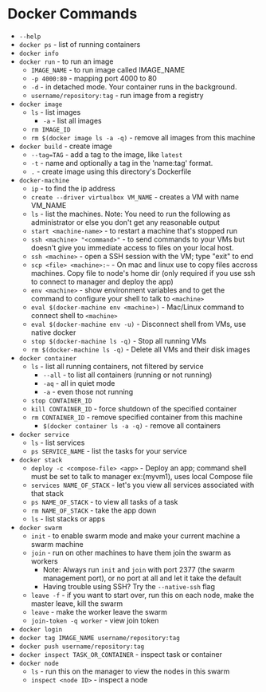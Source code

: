 # Docker Commands

* `--help`
* `docker ps` - list of running containers
* `docker info`
* `docker run` - to run an image
  * `IMAGE_NAME` - to run image called IMAGE_NAME
  * `-p 4000:80` - mapping port 4000 to 80
  * `-d` - in detached mode. Your container runs in the background.
  * `username/repository:tag` - run image from a registry
* `docker image`
  * `ls` - list images
    * `-a` - list all images
  * `rm IMAGE_ID`
  * `rm $(docker image ls -a -q)` - remove all images from this machine
* `docker build` - create image
  * `--tag=TAG` - add a tag to the image, like `latest`
  * `-t` - name and optionally a tag in the 'name:tag' format. 
  * `.` - create image using this directory's Dockerfile
* `docker-machine`
  * `ip` - to find the ip address
  * `create --driver virtualbox VM_NAME` - creates a VM with name VM_NAME
  * `ls` - list the machines. Note: You need to run the following as administrator or else you don't get any reasonable output
  * `start <machine-name>` - to restart a machine that's stopped run
  * `ssh <machine> "<command>"` - to send commands to your VMs but doesn't give you immediate access to files on your local host.
  * `ssh <machine>` - open a SSH session with the VM; type "exit" to end
  * `scp <file> <machine>:~` - On mac and linux use to copy files accross machines. Copy file to node's home dir (only required if you use ssh to connect to manager and deploy the app)
  * `env <machine>` - show environment variables and to get the command to configure your shell to talk to `<machine>`
  * `eval $(docker-machine env <machine>)` - Mac/Linux command to connect shell to `<machine>`
  * `eval $(docker-machine env -u)` - Disconnect shell from VMs, use native docker
  * `stop $(docker-machine ls -q)` - Stop all running VMs
  * `rm $(docker-machine ls -q)` - Delete all VMs and their disk images
* `docker container`
  * `ls` - list all running containers, not filtered by service
    * `--all` - to list all containers (running or not running)
    * `-aq` - all in quiet mode
    * `-a` - even those not running 
  * `stop CONTAINER_ID`
  * `kill CONTAINER_ID` - force shutdown of the specified container
  * `rm CONTAINER_ID` - remove specified container from this machine
    * `$(docker container ls -a -q)` - remove all containers
* `docker service`
  * `ls` - list services
  * `ps SERVICE_NAME` - list the tasks for your service
* `docker stack`
  * `deploy -c <compose-file> <app>` - Deploy an app; command shell must be set to talk to manager ex:(myvm1), uses local Compose file
  * `services NAME_OF_STACK` - let's you view all services associated with that stack
  * `ps NAME_OF_STACK` - to view all tasks of a task
  * `rm NAME_OF_STACK` - take the app down
  * `ls` - list stacks or apps
* `docker swarm`
  * `init` - to enable swarm mode and make your current machine a swarm machine
  * `join` - run on other machines to have them join the swarm as workers
    * Note: Always run `init` and `join` with port 2377 (the swarm management port), or no port at all and let it take the default
    * Having trouble using SSH? Try the `--native-ssh` flag
  * `leave -f` - if you want to start over, run this on each node, make the master leave, kill the swarm
  * `leave` - make the worker leave the swarm
  * `join-token -q worker` - view join token
* `docker login`
* `docker tag IMAGE_NAME username/repository:tag`
* `docker push username/repository:tag`
* `docker inspect TASK_OR_CONTAINER` - inspect task or container
* `docker node`
  * `ls` - run this on the manager to view the nodes in this swarm
  * `inspect <node ID>` - inspect a node